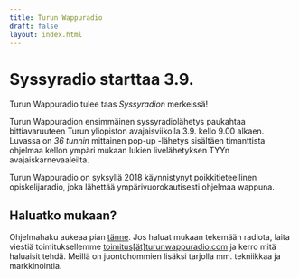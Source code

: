 ```yaml
---
title: Turun Wappuradio
draft: false
layout: index.html
---
```


# Syssyradio starttaa 3.9.
Turun Wappuradio tulee taas *Syssyradion* merkeissä!

Turun Wappuradion ensimmäinen syssyradiolähetys paukahtaa bittiavaruuteen Turun yliopiston avajaisviikolla 3.9. kello 9.00 alkaen. Luvassa on *36 tunnin* mittainen pop-up -lähetys sisältäen timanttista ohjelmaa kellon ympäri mukaan lukien livelähetyksen TYYn avajaiskarnevaaleilta.

Turun Wappuradio on syksyllä 2018 käynnistynyt poikkitieteellinen opiskelijaradio, joka lähettää ympärivuorokautisesti ohjelmaa wappuna.

## Haluatko mukaan?

Ohjelmahaku aukeaa pian [tänne](/ohjelmahaku.html). Jos haluat mukaan tekemään radiota, laita viestiä toimituksellemme <a href="mailto: toimitus@turunwappuradio.com">toimitus[ät]turunwappuradio.com</a> ja kerro mitä haluaisit tehdä. Meillä on juontohommien lisäksi tarjolla mm. tekniikkaa ja markkinointia.
